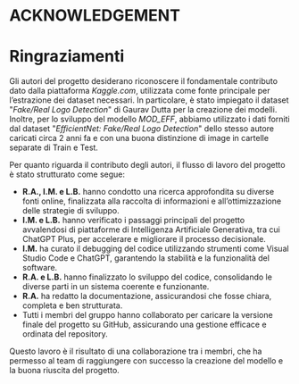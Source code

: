# ACKNOWLEDGEMENT 

# Ringraziamenti


Gli autori del progetto desiderano riconoscere il fondamentale contributo dato dalla piattaforma _Kaggle.com_, utilizzata come fonte principale per l’estrazione dei dataset necessari. In particolare, è stato impiegato il dataset "_Fake/Real Logo Detection_" di Gaurav Dutta per la creazione dei modelli. Inoltre, per lo sviluppo del modello _MOD_EFF_, abbiamo utilizzato i dati forniti dal dataset "_EfficientNet: Fake/Real Logo Detection_" dello stesso autore caricati circa 2 anni fa e con una buona distinzione di image in cartelle separate di Train e Test.

Per quanto riguarda il contributo degli autori, il flusso di lavoro del progetto è stato strutturato come segue:

-   **R.A., I.M. e L.B.** hanno condotto una ricerca approfondita su diverse fonti online, finalizzata alla raccolta di informazioni e all’ottimizzazione delle strategie di sviluppo.
-   **I.M. e L.B.** hanno verificato i passaggi principali del progetto avvalendosi di piattaforme di Intelligenza Artificiale Generativa, tra cui ChatGPT Plus, per accelerare e migliorare il processo decisionale.
-   **I.M.** ha curato il debugging del codice utilizzando strumenti come Visual Studio Code e ChatGPT, garantendo la stabilità e la funzionalità del software.
-   **R.A. e L.B.** hanno finalizzato lo sviluppo del codice, consolidando le diverse parti in un sistema coerente e funzionante.
-   **R.A.** ha redatto la documentazione, assicurandosi che fosse chiara, completa e ben strutturata.
-   Tutti i membri del gruppo hanno collaborato per caricare la versione finale del progetto su GitHub, assicurando una gestione efficace e ordinata del repository.

Questo lavoro è il risultato di una collaborazione tra i membri, che ha permesso al team di raggiungere con successo la creazione del modello e la buona riuscita del progetto.

